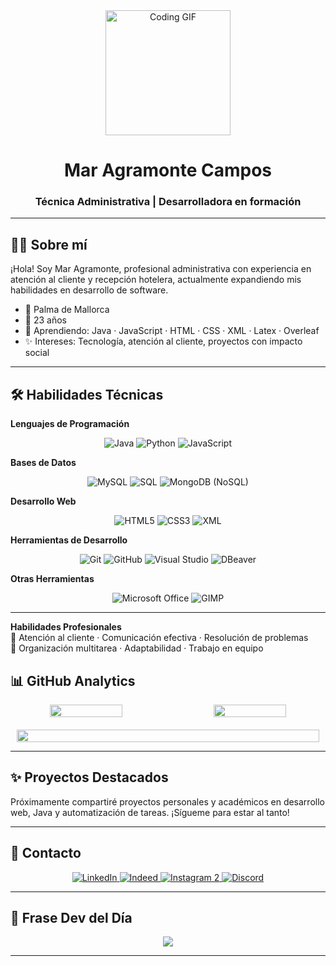 <div align="center">
  <img src="https://media.giphy.com/media/dzaUX7CAG0Ihi/giphy.gif" width="200" alt="Coding GIF">
  <h1>Mar Agramonte Campos</h1>
  <h3>Técnica Administrativa | Desarrolladora en formación</h3>
</div>

---

## 👩‍💻 Sobre mí

¡Hola! Soy Mar Agramonte, profesional administrativa con experiencia en atención al cliente y recepción hotelera, actualmente expandiendo mis habilidades en desarrollo de software.

- 📍 Palma de Mallorca
- 🎂 23 años
- 🌱 Aprendiendo: Java · JavaScript · HTML · CSS · XML · Latex · Overleaf
- ✨ Intereses: Tecnología, atención al cliente, proyectos con impacto social

---

## 🛠 Habilidades Técnicas

**Lenguajes de Programación**  
<div align="center">
  <img src="https://img.shields.io/badge/Java-ED8B00?style=for-the-badge&logo=openjdk&logoColor=white" alt="Java"/>
  <img src="https://img.shields.io/badge/Python-3776AB?style=for-the-badge&logo=python&logoColor=white" alt="Python"/>
  <img src="https://img.shields.io/badge/JavaScript-F7DF1E?style=for-the-badge&logo=javascript&logoColor=black" alt="JavaScript"/>
</div>

**Bases de Datos**  
<div align="center">
  <img src="https://img.shields.io/badge/MySQL-4479A1?style=for-the-badge&logo=mysql&logoColor=white" alt="MySQL"/>
  <img src="https://img.shields.io/badge/SQL-003B57?style=for-the-badge&logo=sqlite&logoColor=white" alt="SQL"/>
  <img src="https://img.shields.io/badge/MongoDB-47A248?style=for-the-badge&logo=mongodb&logoColor=white" alt="MongoDB (NoSQL)"/>
</div>

**Desarrollo Web**  
<div align="center">
  <img src="https://img.shields.io/badge/HTML5-E34F26?style=for-the-badge&logo=html5&logoColor=white" alt="HTML5"/>
  <img src="https://img.shields.io/badge/CSS3-1572B6?style=for-the-badge&logo=css3&logoColor=white" alt="CSS3"/>
  <img src="https://img.shields.io/badge/XML-FF6600?style=for-the-badge&logo=xml&logoColor=white" alt="XML"/>
</div>

**Herramientas de Desarrollo**  
<div align="center">
  <img src="https://img.shields.io/badge/Git-F05032?style=for-the-badge&logo=git&logoColor=white" alt="Git"/>
  <img src="https://img.shields.io/badge/GitHub-181717?style=for-the-badge&logo=github&logoColor=white" alt="GitHub"/>
  <img src="https://img.shields.io/badge/Visual_Studio-5C2D91?style=for-the-badge&logo=visual-studio&logoColor=white" alt="Visual Studio"/>
  <img src="https://img.shields.io/badge/DBeaver-372923?style=for-the-badge&logo=dbeaver&logoColor=white" alt="DBeaver"/>
</div>

**Otras Herramientas**  
<div align="center">
  <img src="https://img.shields.io/badge/Microsoft_Office-D83B01?style=for-the-badge&logo=microsoft-office&logoColor=white" alt="Microsoft Office"/>
  <img src="https://img.shields.io/badge/GIMP-5C5543?style=for-the-badge&logo=gimp&logoColor=white" alt="GIMP"/>
</div>

---

**Habilidades Profesionales**  
📌 Atención al cliente · Comunicación efectiva · Resolución de problemas  
📌 Organización multitarea · Adaptabilidad · Trabajo en equipo  

## 📊 GitHub Analytics

<div align="center" style="display: flex; gap: 20px; justify-content: center; flex-wrap: wrap;">
  <!-- Stats generales -->
  <img src="https://github-readme-stats.vercel.app/api?username=maragramonte&theme=tokyonight&show_icons=true&hide_border=true&bg_color=30,0d1117,161b22&title_color=fff&text_color=fff&icon_color=79ff97" width="48%" />

  <!-- Lenguajes más usados -->
  <img src="https://github-readme-stats.vercel.app/api/top-langs/?username=maragramonte&theme=tokyonight&hide_border=true&layout=compact&bg_color=30,161b22,0d1117&title_color=fff&text_color=fff" width="48%" />

  <!-- Racha de contribuciones -->
  <img src="https://github-readme-streak-stats.herokuapp.com/?user=maragramonte&theme=tokyonight&hide_border=true&background=0D1117&currStreakLabel=fff&fire=79ff97&sideNums=fff&sideLabels=fff" width="98%" />
</div>

---

## ✨ Proyectos Destacados

Próximamente compartiré proyectos personales y académicos en desarrollo web, Java y automatización de tareas. ¡Sígueme para estar al tanto!

---

## 📩 Contacto

<div align="center">
  
  <!-- LinkedIn -->
  <a href="https://www.linkedin.com/in/mar-agramonte-9b9644367/" target="_blank">
    <img src="https://img.shields.io/badge/LinkedIn-0077B5?style=for-the-badge&logo=linkedin&logoColor=white" alt="LinkedIn"/>
  </a>
  
  <!-- Indeed -->
  <a href="https://www.indeed.com/" target="_blank">
    <img src="https://img.shields.io/badge/Indeed-003A9B?style=for-the-badge&logo=indeed&logoColor=white" alt="Indeed"/>
  </a>
    
  <!-- Instagram (cuenta secundaria) -->
  <a href="https://www.instagram.com/m.agramonte_?igsh=Nms5cmwzOGlxeHkx" target="_blank">
    <img src="https://img.shields.io/badge/Instagram_2-E4405F?style=for-the-badge&logo=instagram&logoColor=white" alt="Instagram 2"/>
  </a>
  
  <!-- Discord -->
  <a href="https://discord.gg/m.agramonte01" target="_blank">
    <img src="https://img.shields.io/badge/Discord-7289DA?style=for-the-badge&logo=discord&logoColor=white" alt="Discord"/>
  </a>
</div>

---

## 🧠 Frase Dev del Día

<div align="center">
  <img src="https://quotes-github-readme.vercel.app/api?type=horizontal&theme=tokyonight" />
</div>

---

<!-- README creado por Mar Agramonte | Con 💙 y café -->
